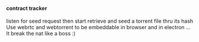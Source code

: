#### contract tracker


listen for seed request then start retrieve and seed a torrent file thru its hash
Use webrtc and webtorrent to be embeddable in browser and in electron ... It break the nat like a boss :)

